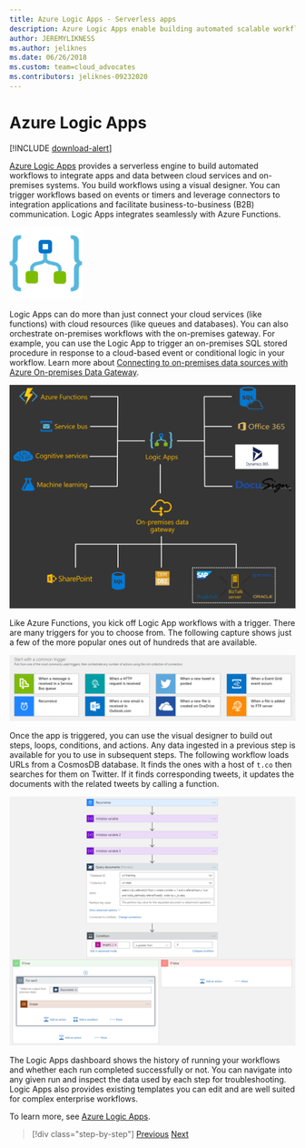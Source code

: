 ```yaml
---
title: Azure Logic Apps - Serverless apps
description: Azure Logic Apps enable building automated scalable workflows that integrate apps and data across cloud services and on-premises systems.
author: JEREMYLIKNESS
ms.author: jeliknes
ms.date: 06/26/2018
ms.custom: team=cloud_advocates
ms.contributors: jeliknes-09232020
---
```

# Azure Logic Apps

[!INCLUDE [download-alert](includes/download-alert.md)]

[Azure Logic Apps](/azure/logic-apps) provides a serverless engine to build automated workflows to integrate apps and data between cloud services and on-premises systems. You build workflows using a visual designer. You can trigger workflows based on events or timers and leverage connectors to integration applications and facilitate business-to-business (B2B) communication. Logic Apps integrates seamlessly with Azure Functions.

![Azure Logic Apps logo](./media/logic-apps-logo.png)

Logic Apps can do more than just connect your cloud services (like functions) with cloud resources (like queues and databases). You can also orchestrate on-premises workflows with the on-premises gateway. For example, you can use the Logic App to trigger an on-premises SQL stored procedure in response to a cloud-based event or conditional logic in your workflow. Learn more about [Connecting to on-premises data sources with Azure On-premises Data Gateway](/azure/analysis-services/analysis-services-gateway).

![Logic Apps architecture](./media/logic-apps-architecture.png)

Like Azure Functions, you kick off Logic App workflows with a trigger. There are many triggers for you to choose from. The following capture shows just a few of the more popular ones out of hundreds that are available.

![Logic Apps triggers](./media/logic-app-triggers.png)

Once the app is triggered, you can use the visual designer to build out steps, loops, conditions, and actions. Any data ingested in a previous step is available for you to use in subsequent steps. The following workflow loads URLs from a CosmosDB database. It finds the ones with a host of `t.co` then searches for them on Twitter. If it finds corresponding tweets, it updates the documents with the related tweets by calling a function.

![Logic App workflow](./media/logic-app-workflow.png)

The Logic Apps dashboard shows the history of running your workflows and whether each run completed successfully or not. You can navigate into any given run and inspect the data used by each step for troubleshooting. Logic Apps also provides existing templates you can edit and are well suited for complex enterprise workflows.

To learn more, see [Azure Logic Apps](/azure/logic-apps).

>[!div class="step-by-step"]
>[Previous](application-insights.md)
>[Next](event-grid.md)
